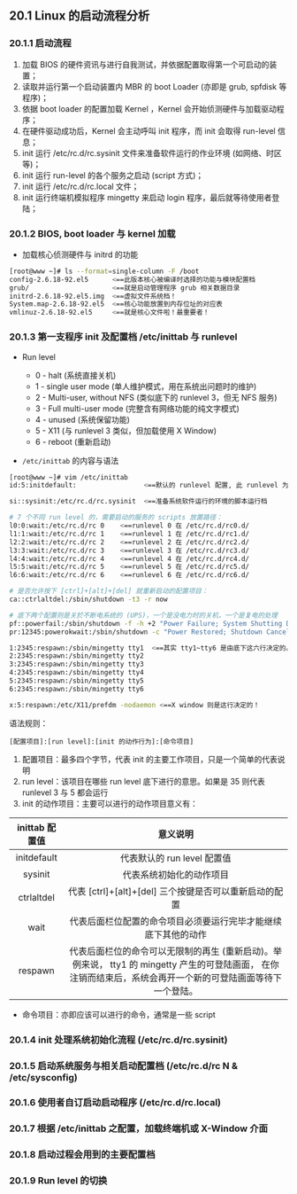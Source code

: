 ## **20.1 Linux 的启动流程分析**

### **20.1.1 启动流程**

1. 加载 BIOS 的硬件资讯与进行自我测试，并依据配置取得第一个可启动的装置；
2. 读取并运行第一个启动装置内 MBR 的 boot Loader (亦即是 grub, spfdisk 等程序)；
3. 依据 boot loader 的配置加载 Kernel ，Kernel 会开始侦测硬件与加载驱动程序；
4. 在硬件驱动成功后，Kernel 会主动呼叫 init 程序，而 init 会取得 run-level 信息；
5. init 运行 /etc/rc.d/rc.sysinit 文件来准备软件运行的作业环境 (如网络、时区等)；
6. init 运行 run-level 的各个服务之启动 (script 方式)；
7. init 运行 /etc/rc.d/rc.local 文件；
8. init 运行终端机模拟程序 mingetty 来启动 login 程序，最后就等待使用者登陆；

### **20.1.2 BIOS, boot loader 与 kernel 加载**

* 加载核心侦测硬件与 initrd 的功能
```bash
[root@www ~]# ls --format=single-column -F /boot
config-2.6.18-92.el5      <==此版本核心被编译时选择的功能与模块配置档
grub/                     <==就是启动管理程序 grub 相关数据目录
initrd-2.6.18-92.el5.img  <==虚拟文件系统档！
System.map-2.6.18-92.el5  <==核心功能放置到内存位址的对应表
vmlinuz-2.6.18-92.el5     <==就是核心文件啦！最重要者！
```

### **20.1.3 第一支程序 init 及配置档 /etc/inittab 与 runlevel**

* Run level
  * 0 - halt (系统直接关机)
  * 1 - single user mode (单人维护模式，用在系统出问题时的维护)
  * 2 - Multi-user, without NFS (类似底下的 runlevel 3，但无 NFS 服务)
  * 3 - Full multi-user mode (完整含有网络功能的纯文字模式)
  * 4 - unused (系统保留功能)
  * 5 - X11 (与 runlevel 3 类似，但加载使用 X Window)
  * 6 - reboot (重新启动)

* `/etc/inittab` 的内容与语法

```bash
[root@www ~]# vim /etc/inittab
id:5:initdefault:                 <==默认的 runlevel 配置, 此 runlevel 为 5

si::sysinit:/etc/rc.d/rc.sysinit  <==准备系统软件运行的环境的脚本运行档

# 7 个不同 run level 的，需要启动的服务的 scripts 放置路径：
l0:0:wait:/etc/rc.d/rc 0    <==runlevel 0 在 /etc/rc.d/rc0.d/
l1:1:wait:/etc/rc.d/rc 1    <==runlevel 1 在 /etc/rc.d/rc1.d/
l2:2:wait:/etc/rc.d/rc 2    <==runlevel 2 在 /etc/rc.d/rc2.d/
l3:3:wait:/etc/rc.d/rc 3    <==runlevel 3 在 /etc/rc.d/rc3.d/
l4:4:wait:/etc/rc.d/rc 4    <==runlevel 4 在 /etc/rc.d/rc4.d/
l5:5:wait:/etc/rc.d/rc 5    <==runlevel 5 在 /etc/rc.d/rc5.d/
l6:6:wait:/etc/rc.d/rc 6    <==runlevel 6 在 /etc/rc.d/rc6.d/

# 是否允许按下 [ctrl]+[alt]+[del] 就重新启动的配置项目：
ca::ctrlaltdel:/sbin/shutdown -t3 -r now

# 底下两个配置则是关於不断电系统的 (UPS)，一个是没电力时的关机，一个是复电的处理
pf::powerfail:/sbin/shutdown -f -h +2 "Power Failure; System Shutting Down"
pr:12345:powerokwait:/sbin/shutdown -c "Power Restored; Shutdown Cancelled"

1:2345:respawn:/sbin/mingetty tty1  <==其实 tty1~tty6 是由底下这六行决定的。
2:2345:respawn:/sbin/mingetty tty2
3:2345:respawn:/sbin/mingetty tty3
4:2345:respawn:/sbin/mingetty tty4
5:2345:respawn:/sbin/mingetty tty5
6:2345:respawn:/sbin/mingetty tty6

x:5:respawn:/etc/X11/prefdm -nodaemon <==X window 则是这行决定的！
```

语法规则：
```
[配置项目]:[run level]:[init 的动作行为]:[命令项目]
```

1. 配置项目：最多四个字节，代表 init 的主要工作项目，只是一个简单的代表说明
2. run level：该项目在哪些 run level 底下进行的意思。如果是 35 则代表 runlevel 3 与 5 都会运行
3. init 的动作项目：主要可以进行的动作项目意义有：

inittab 配置值 | 意义说明
:---: | :---:
initdefault | 代表默认的 run level 配置值
sysinit |	代表系统初始化的动作项目
ctrlaltdel  |	代表 [ctrl]+[alt]+[del] 三个按键是否可以重新启动的配置
wait  | 代表后面栏位配置的命令项目必须要运行完毕才能继续底下其他的动作
respawn |	代表后面栏位的命令可以无限制的再生 (重新启动)。举例来说， tty1 的 mingetty 产生的可登陆画面， 在你注销而结束后，系统会再开一个新的可登陆画面等待下一个登陆。

* 命令项目：亦即应该可以进行的命令，通常是一些 script

### **20.1.4 init 处理系统初始化流程 (/etc/rc.d/rc.sysinit)**

### **20.1.5 启动系统服务与相关启动配置档 (/etc/rc.d/rc N & /etc/sysconfig)**

### **20.1.6 使用者自订启动启动程序 (/etc/rc.d/rc.local)**

### **20.1.7 根据 /etc/inittab 之配置，加载终端机或 X-Window 介面**

### **20.1.8 启动过程会用到的主要配置档**

### **20.1.9 Run level 的切换**
